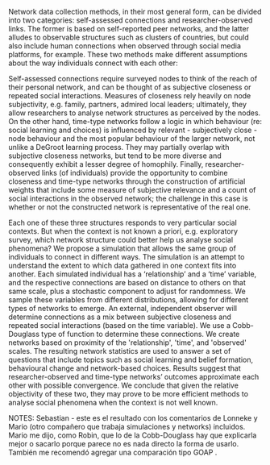 Network data collection methods, in their most general form, can be divided into two categories: self-assessed connections and researcher-observed links. The former is based on self-reported peer networks, and the latter alludes to observable structures such as clusters of countries, but could also include human connections when observed through social media platforms, for example. These two methods make different assumptions about the way individuals connect with each other:

Self-assessed connections require surveyed nodes to think of the reach of their personal network, and can be thought of as subjective closeness or repeated social interactions. Measures of closeness rely heavily on node subjectivity, e.g. family, partners, admired local leaders; ultimately, they allow researchers to analyse network structures as perceived by the nodes. On the other hand, time-type networks follow a logic in which behaviour (re: social learning and choices) is influenced by relevant - subjectively close - node behaviour and the most popular behaviour of the larger network, not unlike a DeGroot learning process. They may partially overlap with subjective closeness networks, but tend to be more diverse and consequently exhibit a lesser degree of homophily. Finally, researcher-observed links (of individuals) provide the opportunity to combine closeness and time-type networks through the construction of artificial weights that include some measure of subjective relevance and a count of social interactions in the observed network; the challenge in this case is whether or not the constructed network is representative of the real one. 

Each one of these three structures responds to very particular social contexts. But when the context is not known a priori, e.g. exploratory survey, which network structure could better help us analyse social phenomena? We propose a simulation that allows the same group of individuals to connect in different ways. The simulation is an attempt to understand the extent to which data gathered in one context fits into another. Each simulated individual has a ‘relationship’ and a ‘time’ variable, and the respective connections are based on distance to others on that same scale, plus a stochastic component to adjust for randomness. We sample these variables from different distributions, allowing for different types of networks to emerge. An external, independent observer will determine connections as a mix between subjective closeness and repeated social interactions (based on the time variable). We use a Cobb-Douglass type of function to determine these connections. We create networks based on proximity of the 'relationship', 'time', and 'observed' scales. The resulting network statistics are used to answer a set of questions that include topics such as social learning and belief formation, behavioural change and network-based choices. Results suggest that researcher-observed and time-type networks’ outcomes approximate each other with possible convergence. We conclude that given the relative objectivity of these two, they may prove to be more efficient methods to analyse social phenomena when the context is not well known.  

NOTES: Sebastian - este es el resultado con los comentarios de Lonneke y Mario (otro compañero que trabaja simulaciones y networks) incluidos. Mario me dijo, como Robin, que lo de la Cobb-Douglass hay que explicarla mejor o sacarlo porque parece no es nada directo la forma de usarlo. También me recomendó agregar una comparación tipo GOAP .

